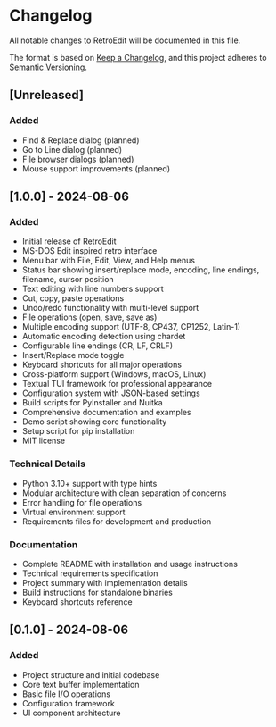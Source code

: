 # Changelog

All notable changes to RetroEdit will be documented in this file.

The format is based on [Keep a Changelog](https://keepachangelog.com/en/1.0.0/),
and this project adheres to [Semantic Versioning](https://semver.org/spec/v2.0.0.html).

## [Unreleased]

### Added
- Find & Replace dialog (planned)
- Go to Line dialog (planned)
- File browser dialogs (planned)
- Mouse support improvements (planned)

## [1.0.0] - 2024-08-06

### Added
- Initial release of RetroEdit
- MS-DOS Edit inspired retro interface
- Menu bar with File, Edit, View, and Help menus
- Status bar showing insert/replace mode, encoding, line endings, filename, cursor position
- Text editing with line numbers support
- Cut, copy, paste operations
- Undo/redo functionality with multi-level support
- File operations (open, save, save as)
- Multiple encoding support (UTF-8, CP437, CP1252, Latin-1)
- Automatic encoding detection using chardet
- Configurable line endings (CR, LF, CRLF)
- Insert/Replace mode toggle
- Keyboard shortcuts for all major operations
- Cross-platform support (Windows, macOS, Linux)
- Textual TUI framework for professional appearance
- Configuration system with JSON-based settings
- Build scripts for PyInstaller and Nuitka
- Comprehensive documentation and examples
- Demo script showing core functionality
- Setup script for pip installation
- MIT license

### Technical Details
- Python 3.10+ support with type hints
- Modular architecture with clean separation of concerns
- Error handling for file operations
- Virtual environment support
- Requirements files for development and production

### Documentation
- Complete README with installation and usage instructions
- Technical requirements specification
- Project summary with implementation details
- Build instructions for standalone binaries
- Keyboard shortcuts reference

## [0.1.0] - 2024-08-06

### Added
- Project structure and initial codebase
- Core text buffer implementation
- Basic file I/O operations
- Configuration framework
- UI component architecture
